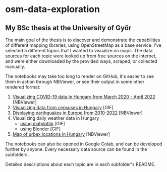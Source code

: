 # osm-data-exploration

## My BSc thesis at the University of Győr

The main goal of the thesis is to discover and demonstrate the capabilities of different mapping libraries, using OpenStreetMap as a base service.
I've selected 5 different topics that I wanted to visualize on maps. The data sources for each topic were looked up from free sources on the internet, and were either downloaded by the provided ways, scraped, or collected manually.

The notebooks may take too long to render on GitHub, it's easier to see them in action through NBViewer, or see their output in some other rendered format:
1. [Visualizing COVID-19 data in Hungary from March 2020 - April 2022](https://nbviewer.org/github/szucshey/osm-data-exploration/blob/main/covid/covid-data-visualization.ipynb?flush_cache=true) [NBViewer]
2. [Visualizing data from censuses in Hungary](https://github.com/szucshey/osm-data-exploration/blob/main/census/census-2011.gif) [GIF]
3. [Displaying earthquakes in Europe from 2010-2022](https://nbviewer.org/github/szucshey/osm-data-exploration/blob/main/earthquakes/earthquakes.ipynb?flush_cache=true) [NBViewer]
4. Visualizing daily weather data in Hungary
    * [using matplotlib](https://github.com/szucshey/osm-data-exploration/blob/main/climate/results/temperature-1000days.gif) [GIF]
    * [using Blender](https://github.com/szucshey/osm-data-exploration/blob/main/climate/results/gif_output_2.gif) [GIF]
5. [Map of urbex locations in Hungary](https://nbviewer.org/github/szucshey/osm-data-exploration/blob/main/urbex/urbex.ipynb) [NBViewer]

The notebooks can also be opened in Google Colab, and can be developed further by anyone. Every necessary data source can be found in the subfolders.

Detailed descriptions about each topic are in each subfolder's README.
